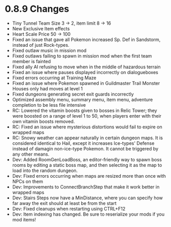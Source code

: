 # 0.8.9 Changes #

* Tiny Tunnel Team Size 3 -> 2, item limit 8 -> 16
* New Exclusive Item effects
* Heart Scale Price 50 -> 100
* Fixed an issue that gave all Pokemon increased Sp. Def in Sandstorm, instead of just Rock-types.
* Fixed outlaw music in mission mod
* Fixed outlaws failing to spawn in mission mod when the first team member is fainted
* Fixed ally AI refusing to move when in the middle of hazardous terrain
* Fixed an issue where pauses displayed incorrectly on dialogueboxes
* Fixed errors occurring at Training Maze
* Fixed an issue where Pokemon spawned in Guildmaster Trail Monster Houses only had moves at level 1
* Fixed dungeons generating secret exit guards incorrectly
* Optimized assembly menu, summary menu, item menu, adventure completion to be less file intensive
* RC: Lowered the vitamin boosts given to bosses in Relic Tower; they were boosted on a range of level 1 to 50, when players enter with their own vitamin boosts removed.
* RC: Fixed an issue where mysterious distortions would fail to expire on wrapped maps
* RC: Snowy weather can appear naturally in certain dungeon maps. It is considered identical to Hail, except it increases Ice-types' Defense instead of damagin non-ice-type Pokemon. It cannot be triggered by any other means.
* Dev: Added RoomGenLoadBoss, an editor-friendly way to spawn boss rooms by editing a static boss map, and then selecting it as the map to load into the random dungeon.
* Dev: Fixed errors occurring when maps are resized more than once with NPCs on them
* Dev: Improvements to ConnectBranchStep that make it work better in wrapped maps
* Dev: Stairs Steps now have a MinDistance, where you can specify how far away the exit should at least be from the start
* Dev: Fixed cleanups when restarting using CTRL+F12
* Dev: Item indexing has changed.  Be sure to reserialize your mods if you mod items!